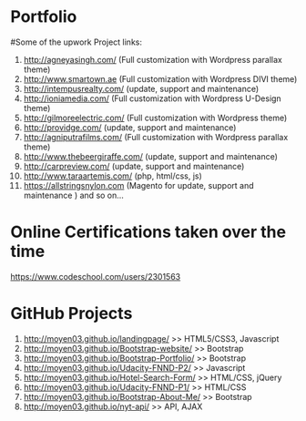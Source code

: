# Portfolio

#Some of the upwork Project links:

1. http://agneyasingh.com/ (Full customization with Wordpress parallax theme)
2. http://www.smartown.ae (Full customization with Wordpress DIVI theme)
3. http://intempusrealty.com/ (update, support and maintenance)
4. http://ioniamedia.com/ (Full customization with Wordpress U-Design theme)
5. http://gilmoreelectric.com/ (Full customization with Wordpress theme)
6. http://providge.com/ (update, support and maintenance)
7. http://agniputrafilms.com/ (Full customization with Wordpress parallax theme)
8. http://www.thebeergiraffe.com/ (update, support and maintenance)
9. http://carpreview.com/ (update, support and maintenance)
10. http://www.taraartemis.com/ (php, html/css, js) 
11. https://allstringsnylon.com (Magento for update, support and maintenance ) and so on...

# Online Certifications taken over the time 

https://www.codeschool.com/users/2301563

# GitHub Projects

1. http://moyen03.github.io/landingpage/                 >> HTML5/CSS3, Javascript
2. http://moyen03.github.io/Bootstrap-website/           >> Bootstrap
3. http://moyen03.github.io/Bootstrap-Portfolio/         >> Bootstrap
4. http://moyen03.github.io/Udacity-FNND-P2/             >> Javascript
5. http://moyen03.github.io/Hotel-Search-Form/           >> HTML/CSS, jQuery
6. http://moyen03.github.io/Udacity-FNND-P1/             >> HTML/CSS
7. http://moyen03.github.io/Bootstrap-About-Me/          >> Bootstrap
8. http://moyen03.github.io/nyt-api/                     >> API, AJAX
